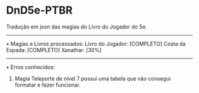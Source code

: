 # DnD5e-PTBR
Tradução em json das magias do Livro do Jogador do 5e.
 
--------
• Magias e Livros processados:
Livro do Jogador: [COMPLETO]
Costa da Espada: [COMPLETO]
Xanathar: [30%]

--------
• Erros conhecidos:
1. Magia Teleporte de nível 7 possui uma tabela que não consegui formatar e fazer funcionar.
